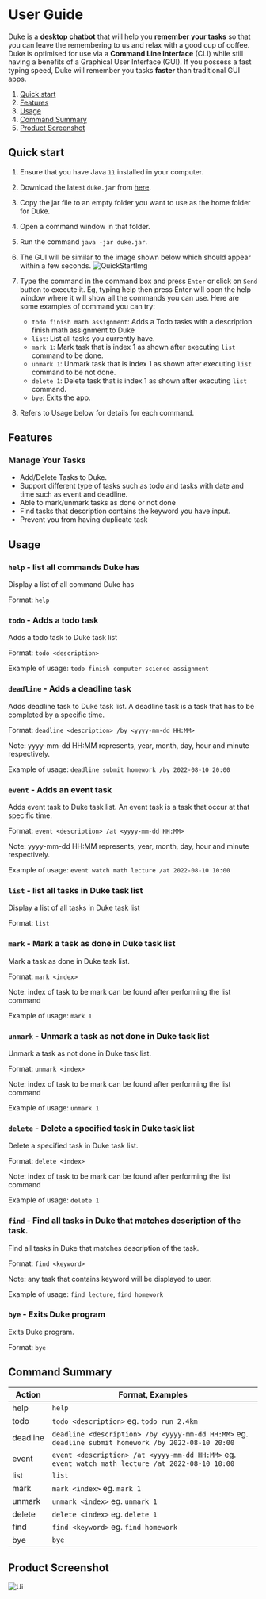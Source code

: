 # User Guide

Duke is a **desktop chatbot** that will help you **remember your tasks** so that you can leave the remembering to us and relax with a good cup of coffee. Duke is optimised for use via a **Command Line Interface** (CLI) while still having a benefits of a Graphical User Interface (GUI). If you possess a fast typing speed, Duke will remember you tasks **faster** than traditional GUI apps.

1. [Quick start](#quick-start)
2. [Features](#features)
3. [Usage](#usage)
4. [Command Summary](#command-summary)
5. [Product Screenshot](#product-screenshot)

## Quick start

1. Ensure that you have Java `11` installed in your computer.
2. Download the latest `duke.jar` from [here](https://github.com/Kang-Quan/ip/releases/download/A-Release/duke.jar).
3. Copy the jar file to an empty folder you want to use as the home folder for Duke.
4. Open a command window in that folder.
5. Run the command `java -jar duke.jar`.
6. The GUI will be similar to the image shown below which should appear within a few seconds.
![QuickStartImg](QuickStartImg.png)
6. Type the command in the command box and press `Enter` or click on `Send` button to execute it. Eg, typing help then press Enter will open the help window where it will show all the commands you can use. 
Here are some examples of command you can try:

    - `todo finish math assignment`: Adds a Todo tasks with a description finish math assignment to Duke
    - `list`: List all tasks you currently have.
    - `mark 1`: Mark task that is index 1 as shown after executing `list` command to be done.
    - `unmark 1`: Unmark task that is index 1 as shown after executing `list` command to be not done.
    - `delete 1`: Delete task that is index 1 as shown after executing `list` command.
    - `bye`: Exits the app.
7. Refers to Usage below for details for each command.

## Features
### Manage Your Tasks
- Add/Delete Tasks to Duke.
- Support different type of tasks such as todo and tasks with date and time such as event and deadline.
- Able to mark/unmark tasks as done or not done
- Find tasks that description contains the keyword you have input.
- Prevent you from having duplicate task

## Usage
### `help` - list all commands Duke has
Display a list of all command Duke has

Format: `help`

### `todo` - Adds a todo task

Adds a todo task to Duke task list

Format: `todo <description>`

Example of usage: `todo finish computer science assignment`


### `deadline` - Adds a deadline task
Adds deadline task to Duke task list. A deadline task is a task that has to be completed by a specific time.

Format: `deadline <description> /by <yyyy-mm-dd HH:MM>`

Note: yyyy-mm-dd HH:MM represents, year, month, day, hour and minute respectively.

Example of usage: `deadline submit homework /by 2022-08-10 20:00`

### `event` - Adds an event task
Adds event task to Duke task list. An event task is a task that occur at that specific time.

Format: `event <description> /at <yyyy-mm-dd HH:MM>`

Note: yyyy-mm-dd HH:MM represents, year, month, day, hour and minute respectively.

Example of usage: `event watch math lecture /at 2022-08-10 10:00`

### `list` - list all tasks in Duke task list
Display a list of all tasks in Duke task list

Format: `list`

### `mark` - Mark a task as done in Duke task list
Mark a task as done in Duke task list. 

Format: `mark <index>`

Note: index of task to be mark can be found after performing the list command

Example of usage: `mark 1`

### `unmark` - Unmark a task as not done in Duke task list
Unmark a task as not done in Duke task list. 

Format: `unmark <index>`

Note: index of task to be mark can be found after performing the list command

Example of usage: `unmark 1`

### `delete` - Delete a specified task in Duke task list
Delete a specified task in Duke task list. 

Format: `delete <index>`

Note: index of task to be mark can be found after performing the list command

Example of usage: `delete 1`

### `find` - Find all tasks in Duke that matches description of the task.
Find all tasks in Duke that matches description of the task. 

Format: `find <keyword>`

Note: any task that contains keyword will be displayed to user.

Example of usage: `find lecture`, `find homework`

### `bye` - Exits Duke program
Exits Duke program. 

Format: `bye`


## Command Summary


| Action      | Format, Examples |
| ----------- | ----------- |
| help      | `help` |
| todo   | `todo <description>` eg. `todo run 2.4km` |
| deadline      | `deadline <description> /by <yyyy-mm-dd HH:MM>` eg. `deadline submit homework /by 2022-08-10 20:00` |
| event   | `event <description> /at <yyyy-mm-dd HH:MM>` eg. `event watch math lecture /at 2022-08-10 10:00` |
| list      | `list` |
| mark   | `mark <index>` eg. `mark 1` |
| unmark      | `unmark <index>` eg. `unmark 1` |
| delete | `delete <index>` eg. `delete 1` |
| find      | `find <keyword>` eg. `find homework` |
| bye | `bye`        |


## Product Screenshot
![Ui](Ui.png)
